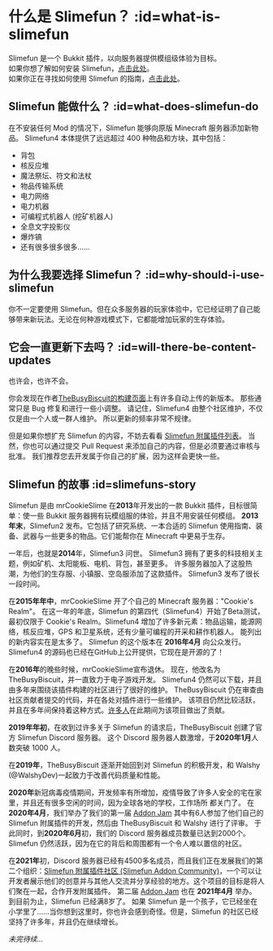 # 什么是 Slimefun？ :id=what-is-slimefun

Slimefun 是一个 Bukkit 插件，以向服务器提供模组级体验为目标。  
如果你想了解如何安装 Slimefun，[点击此处](/Installing-Slimefun)。  
如果你正在寻找如何使用 Slimefun 的指南，[点击此处](Getting-Started)。

## Slimefun 能做什么？ :id=what-does-slimefun-do

在不安装任何 Mod 的情况下，Slimefun 能够向原版 Minecraft 服务器添加新物品。
Slimefun4 本体提供了远远超过 400 种物品和方块，其中包括：

* 背包
* 核反应堆
* 魔法祭坛、符文和法杖
* 物品传输系统
* 电力网络
* 电力机器
* 可编程式机器人 (挖矿机器人)
* 全息文字投影仪
* 爆炸镐
* 还有很多很多很多……

## 为什么我要选择 Slimefun？ :id=why-should-i-use-slimefun

你不一定要使用 Slimefun。但在众多服务器的玩家体验中，它已经证明了自己能够带来新玩法。无论在何种游戏模式下，它都能增加玩家的生存体验。

## 它会一直更新下去吗？ :id=will-there-be-content-updates

也许会，也许不会。

你会发现在作者[TheBusyBiscuit的构建页面](https://thebusybiscuit.github.io/builds/TheBusyBiscuit/Slimefun4/master/)上有许多自动上传的新版本。
那些通常只是 Bug 修复和进行一些小调整。
请记住，Slimefun4 由整个社区维护，不仅仅是由一个人或一群人维护。
所以更新的频率非常不规律。

但是如果你想扩充 Slimefun 的内容，不妨去看看 [Slimefun 附属插件列表](Addons)。
当然，你也可以通过提交 Pull Request 来添加自己的内容，但是必须要通过审核与批准。
我们推荐您去开发属于你自己的扩展，因为这样会更快一些。

## Slimefun 的故事 :id=slimefuns-story

Slimefun 是由 mrCookieSlime 在**2013**年开发出的一款 Bukkit 插件，目标很简单：使一些 Bukkit 服务器拥有玩模组服的体验，并且不用安装任何模组。
**2013年末**，Slimefun2 发布。它包括了研究系统、一本合适的 Slimefun 使用指南、装备、武器与一些更多的物品。它们能帮你在 Minecraft 中更易于生存。

一年后，也就是**2014**年，Slimefun3 问世。
Slimefun3 拥有了更多的科技相关主题，例如矿机、太阳能板、电机、背包，甚至更多。
许多服务器加入了这股热潮，为他们的生存服、小镇服、空岛服添加了这款插件。
Slimefun3 发布了很长一段时间。

在**2015年年中**，mrCookieSlime 开了个自己的 Minecraft 服务器："Cookie's Realm"。
在这一年的年底，Slimefun 的第四代（Slimefun4）开始了Beta测试，最初仅限于 Cookie's Realm。Slimefun4 增加了许多新元素：物品运输，能源网络，核反应堆，GPS 和卫星系统，还有少量可编程的开采和耕作机器人。
能列出的新内容实在是太多了。
Slimefun 的这个版本在 **2016年4月** 向公众发行。
Slimefun4 的源码也已经在GitHub上公开提供，它现在是开源的了！

在**2016年**的晚些时候，mrCookieSlime宣布退休。
现在，他改名为TheBusyBiscuit，并一直致力于电子游戏开发。
Slimefun4 仍然可以下载，并且由多年来围绕该插件构建的社区进行了很好的维护。
TheBusyBiscuit 仍在审查由社区贡献者提交的代码，并在各处对插件进行一些维护。
该项目仍然比较活跃，并且在多年间保持着这种方式。[许多人](https://github.com/TheBusyBiscuit/Slimefun4/graphs/contributors)在此期间为该项目做出了贡献。

**2019年年初**，在收到过许多关于 Slimefun 的请求后，TheBusyBiscuit 创建了官方 Slimefun Discord 服务器。
这个 Discord 服务器人数激增，于**2020年1月**人数突破 1000 人。

在**2019年**，TheBusyBiscuit 逐渐开始回到对 Slimefun 的积极开发，和 Walshy (@WalshyDev)一起致力于改善代码质量和性能。

**2020年**新冠病毒疫情期间，开发频率有所增加，疫情导致了许多人安全的宅在家里，并且还有很多空闲的时间，因为全球各地的学校，工作场所
都关门了。
在**2020年4月**，我们举办了我们的第一届 [Addon Jam](/Addon-Jam-2020) 其中有6人参加了他们自己的 Slimefun 附属插件的开发，然后由 TheBusyBiscuit 和 Walshy 进行了评审。
于此同时，到**2020年6月**初，我们的 Discord 服务器成员数量已达到2000个。
Slimefun 仍然活跃，因为在它的背后和周围都有一个令人难以置信的社区。

在**2021年**初，Discord 服务器已经有4500多名成员，而且我们正在发展我们的第二个组织：[Slimefun 附属插件社区 (Slimefun Addon Community)](https://github.com/Slimefun-Addon-Community)，一个可以让开发者展示他们的创意并与其他人交流并分享经验的地方。这个项目的目标是将人们聚在一起，合作开发附属插件。 第二届 [Addon Jam](/Addon-Jam-2021) 也在 **2021年4月** 举办。
到目前为止，Slimefun 已经满8岁了。
如果 Slimefun 是一个孩子，它已经坐在小学里了……当你想到这里时，你也许会感到奇怪。但是，Slimefun 的社区已经坚持了许多年，并且仍在继续增长。

*未完待续…*
